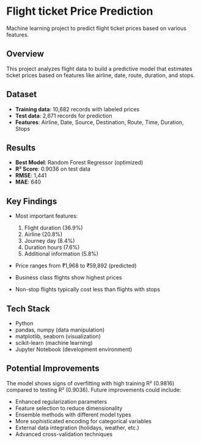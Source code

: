 # Flight ticket Price Prediction

Machine learning project to predict flight ticket prices based on various features.

## Overview

This project analyzes flight data to build a predictive model that estimates ticket prices based on features like airline, date, route, duration, and stops.

## Dataset

- **Training data**: 10,682 records with labeled prices
- **Test data**: 2,671 records for prediction
- **Features**: Airline, Date, Source, Destination, Route, Time, Duration, Stops

## Results

- **Best Model**: Random Forest Regressor (optimized)
- **R² Score**: 0.9036 on test data
- **RMSE**: 1,441
- **MAE**: 640

## Key Findings

- Most important features:
  1. Flight duration (36.9%)
  2. Airline (20.8%)
  3. Journey day (8.4%)
  4. Duration hours (7.6%)
  5. Additional information (5.8%)
  
- Price ranges from ₹1,968 to ₹59,892 (predicted)
- Business class flights show highest prices
- Non-stop flights typically cost less than flights with stops


## Tech Stack

- Python 
- pandas, numpy (data manipulation)
- matplotlib, seaborn (visualization)
- scikit-learn (machine learning)
- Jupyter Notebook (development environment)

## Potential Improvements

The model shows signs of overfitting with high training R² (0.9816) compared to testing R² (0.9036). Future improvements could include:

- Enhanced regularization parameters
- Feature selection to reduce dimensionality
- Ensemble methods with different model types
- More sophisticated encoding for categorical variables
- External data integration (holidays, weather, etc.)
- Advanced cross-validation techniques
